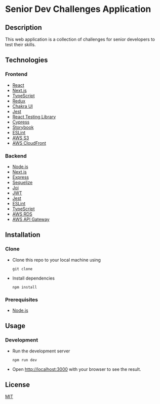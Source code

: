 # Senior Dev Challenges Application

## Description

This web application is a collection of challenges for senior developers to test their skills.

## Technologies

### Frontend

- [React](https://reactjs.org/)
- [Next.js](https://nextjs.org/)
- [TypeScript](https://www.typescriptlang.org/)
- [Redux](https://redux.js.org/)
- [Chakra UI](https://chakra-ui.com/)
- [Jest](https://jestjs.io/)
- [React Testing Library](https://testing-library.com/docs/react-testing-library/intro/)
- [Cypress](https://www.cypress.io/)
- [Storybook](https://storybook.js.org/)
- [ESLint](https://eslint.org/)
- [AWS S3](https://aws.amazon.com/s3/)
- [AWS CloudFront](https://aws.amazon.com/cloudfront/)

### Backend

- [Node.js](https://nodejs.org/en/)
- [Next.js](https://nextjs.org/)
- [Express](https://expressjs.com/)
- [Sequelize](https://sequelize.org/)
- [Joi](https://joi.dev/)
- [JWT](https://jwt.io/)
- [Jest](https://jestjs.io/)
- [ESLint](https://eslint.org/)
- [TypeScript](https://www.typescriptlang.org/)
- [AWS RDS](https://aws.amazon.com/rds/)
- [AWS API Gateway](https://aws.amazon.com/api-gateway/)

## Installation

### Clone

- Clone this repo to your local machine using

  ```shell
  git clone
  ```

- Install dependencies

  ```shell
  npm install
  ```

### Prerequisites

- [Node.js](https://nodejs.org/en/)

## Usage

### Development

- Run the development server

  ```shell
  npm run dev
  ```

- Open [http://localhost:3000](http://localhost:3000) with your browser to see the result.

## License

[MIT](https://choosealicense.com/licenses/mit/)
